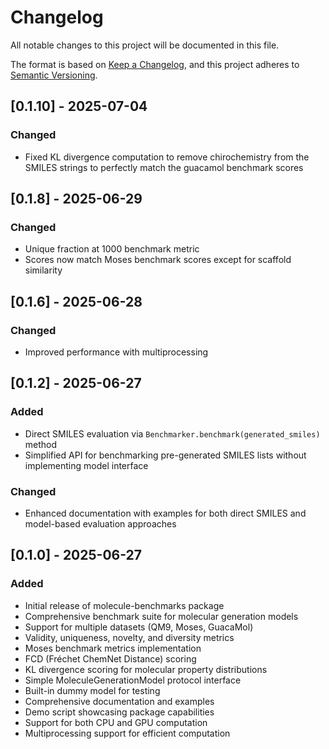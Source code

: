 # Changelog

All notable changes to this project will be documented in this file.

The format is based on [Keep a Changelog](https://keepachangelog.com/en/1.0.0/),
and this project adheres to [Semantic Versioning](https://semver.org/spec/v2.0.0.html).

## [0.1.10] - 2025-07-04

### Changed

- Fixed KL divergence computation to remove chirochemistry from the SMILES strings to perfectly match the guacamol benchmark scores

## [0.1.8] - 2025-06-29

### Changed

- Unique fraction at 1000 benchmark metric
- Scores now match Moses benchmark scores except for scaffold similarity

## [0.1.6] - 2025-06-28

### Changed

- Improved performance with multiprocessing

## [0.1.2] - 2025-06-27

### Added

- Direct SMILES evaluation via `Benchmarker.benchmark(generated_smiles)` method
- Simplified API for benchmarking pre-generated SMILES lists without implementing model interface

### Changed

- Enhanced documentation with examples for both direct SMILES and model-based evaluation approaches

## [0.1.0] - 2025-06-27

### Added

- Initial release of molecule-benchmarks package
- Comprehensive benchmark suite for molecular generation models
- Support for multiple datasets (QM9, Moses, GuacaMol)
- Validity, uniqueness, novelty, and diversity metrics
- Moses benchmark metrics implementation
- FCD (Fréchet ChemNet Distance) scoring
- KL divergence scoring for molecular property distributions
- Simple MoleculeGenerationModel protocol interface
- Built-in dummy model for testing
- Comprehensive documentation and examples
- Demo script showcasing package capabilities
- Support for both CPU and GPU computation
- Multiprocessing support for efficient computation
